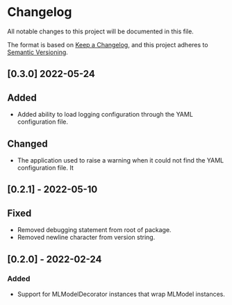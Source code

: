 # Changelog

All notable changes to this project will be documented in this file.

The format is based on [Keep a Changelog](https://keepachangelog.com/en/1.0.0/),
and this project adheres to [Semantic Versioning](https://semver.org/spec/v2.0.0.html).

## [0.3.0] 2022-05-24

## Added

- Added ability to load logging configuration through the YAML configuration file.

## Changed

- The application used to raise a warning when it could not find the YAML configuration file. It 

## [0.2.1] - 2022-05-10

## Fixed

- Removed debugging statement from root of package.
- Removed newline character from version string.

## [0.2.0] - 2022-02-24

### Added

- Support for MLModelDecorator instances that wrap MLModel instances.
